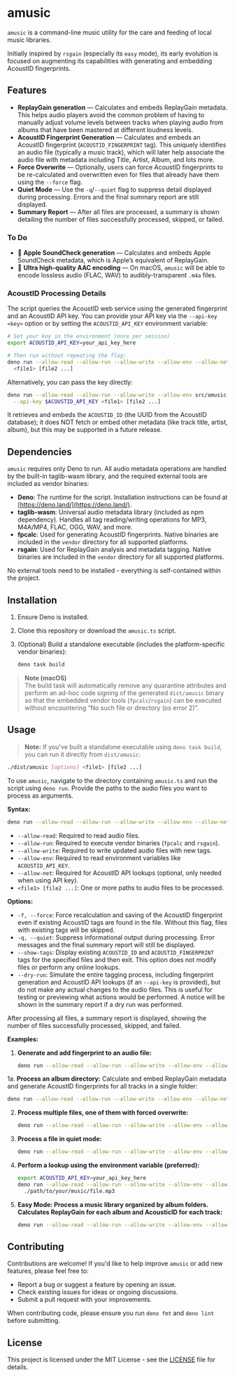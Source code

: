 # amusic

`amusic` is a command-line music utility for the care and feeding of local music
libraries.

Initially inspired by `rsgain` (especially its `easy` mode), its early evolution
is focused on augmenting its capabilities with generating and embedding AcoustID
fingerprints.

## Features

- **ReplayGain generation** — Calculates and embeds ReplayGain metadata. This
  helps audio players avoid the common problem of having to manually adjust
  volume levels between tracks when playing audio from albums that have been
  mastered at different loudness levels.
- **AcoustID Fingerprint Generation** — Calculates and embeds an AcoustID
  fingerprint (`ACOUSTID_FINGERPRINT` tag). This uniquely identifies an audio
  file (typically a music track), which will later help associate the audio file
  with metadata including Title, Artist, Album, and lots more.
- **Force Overwrite** — Optionally, users can force AcoustID fingerprints to be
  re-calculated and overwritten even for files that already have them using the
  `--force` flag.
- **Quiet Mode** — Use the `-q`/`--quiet` flag to suppress detail displayed
  during processing. Errors and the final summary report are still displayed.
- **Summary Report** — After all files are processed, a summary is shown
  detailing the number of files successfully processed, skipped, or failed.

### To Do

- 🚧 **Apple SoundCheck generation** — Calculates and embeds Apple SoundCheck
  metadata, which is Apple’s equivalent of ReplayGain.
- 🚧 **Ultra high-quality AAC encoding** — On macOS, `amusic` will be able to
  encode lossless audio (FLAC, WAV) to audibly-transparent `.m4a` files.

### AcoustID Processing Details

The script queries the AcoustID web service using the generated fingerprint and
an AcoustID API key. You can provide your API key via the `--api-key <key>`
option or by setting the `ACOUSTID_API_KEY` environment variable:

```bash
# Set your key in the environment (once per session)
export ACOUSTID_API_KEY=your_api_key_here

# Then run without repeating the flag:
deno run --allow-read --allow-run --allow-write --allow-env --allow-net src/amusic.ts \
  <file1> [file2 ...]
```

Alternatively, you can pass the key directly:

```bash
deno run --allow-read --allow-run --allow-write --allow-env src/amusic.ts \
  --api-key $ACOUSTID_API_KEY <file1> [file2 ...]
```

It retrieves and embeds the `ACOUSTID_ID` (the UUID from the AcoustID database);
it does NOT fetch or embed other metadata (like track title, artist, album), but
this may be supported in a future release.

## Dependencies

`amusic` requires only Deno to run. All audio metadata operations are handled by
the built-in taglib-wasm library, and the required external tools are included
as vendor binaries:

- **Deno**: The runtime for the script. Installation instructions can be found
  at [https://deno.land/](https://deno.land/).
- **taglib-wasm**: Universal audio metadata library (included as npm
  dependency). Handles all tag reading/writing operations for MP3, M4A/MP4,
  FLAC, OGG, WAV, and more.
- **fpcalc**: Used for generating AcoustID fingerprints. Native binaries are
  included in the `vendor` directory for all supported platforms.
- **rsgain**: Used for ReplayGain analysis and metadata tagging. Native binaries
  are included in the `vendor` directory for all supported platforms.

No external tools need to be installed - everything is self-contained within the
project.

## Installation

1. Ensure Deno is installed.
2. Clone this repository or download the `amusic.ts` script.
3. (Optional) Build a standalone executable (includes the platform-specific
   vendor binaries):

   ```bash
   deno task build
   ```

> **Note (macOS)**\
> The build task will automatically remove any quarantine attributes and perform
> an ad-hoc code signing of the generated `dist/amusic` binary so that the
> embedded vendor tools (`fpcalc`/`rsgain`) can be executed without encountering
> “No such file or directory (os error 2)”.

## Usage

> **Note:** If you've built a standalone executable using `deno task build`, you
> can run it directly from `dist/amusic`:

```bash
./dist/amusic [options] <file1> [file2 ...]
```

To use `amusic`, navigate to the directory containing `amusic.ts` and run the
script using `deno run`. Provide the paths to the audio files you want to
process as arguments.

**Syntax:**

```bash
deno run --allow-read --allow-run --allow-write --allow-env --allow-net amusic.ts [options] <file1> [file2 ...]
```

- `--allow-read`: Required to read audio files.
- `--allow-run`: Required to execute vendor binaries (`fpcalc` and `rsgain`).
- `--allow-write`: Required to write updated audio files with new tags.
- `--allow-env`: Required to read environment variables like `ACOUSTID_API_KEY`.
- `--allow-net`: Required for AcoustID API lookups (optional, only needed when
  using API key).
- `<file1> [file2 ...]`: One or more paths to audio files to be processed.

**Options:**

- `-f, --force`: Force recalculation and saving of the AcoustID fingerprint even
  if existing AcoustID tags are found in the file. Without this flag, files with
  existing tags will be skipped.
- `-q, --quiet`: Suppress informational output during processing. Error messages
  and the final summary report will still be displayed.
- `--show-tags`: Display existing `ACOUSTID_ID` and `ACOUSTID_FINGERPRINT` tags
  for the specified files and then exit. This option does not modify files or
  perform any online lookups.
- `--dry-run`: Simulate the entire tagging process, including fingerprint
  generation and AcoustID API lookups (if an `--api-key` is provided), but do
  not make any actual changes to the audio files. This is useful for testing or
  previewing what actions would be performed. A notice will be shown in the
  summary report if a dry run was performed.

After processing all files, a summary report is displayed, showing the number of
files successfully processed, skipped, and failed.

**Examples:**

1. **Generate and add fingerprint to an audio file:**

   ```bash
   deno run --allow-read --allow-run --allow-write --allow-env --allow-net amusic.ts "./path/to/your/music file.mp3"
   ```

1a. **Process an album directory:** Calculate and embed ReplayGain metadata and
generate AcoustID fingerprints for all tracks in a single folder:

```bash
deno run --allow-read --allow-run --allow-write --allow-env --allow-net amusic.ts "/path/to/album_folder"
```

2. **Process multiple files, one of them with forced overwrite:**

   ```bash
   deno run --allow-read --allow-run --allow-write --allow-env --allow-net amusic.ts --force "./path/to/your/music file.flac" "./another/audio.ogg"
   ```

3. **Process a file in quiet mode:**
   ```bash
   deno run --allow-read --allow-run --allow-write --allow-env --allow-net amusic.ts --quiet "./path/to/quiet_process.mp3"
   ```

4. **Perform a lookup using the environment variable (preferred):**
   ```bash
   export ACOUSTID_API_KEY=your_api_key_here
   deno run --allow-read --allow-run --allow-write --allow-env --allow-net amusic.ts \
     ./path/to/your/music/file.mp3
   ```

5. **Easy Mode: Process a music library organized by album folders. Calculates
   ReplayGain for each album and AcousticID for each track:**
   ```bash
   deno run --allow-read --allow-run --allow-write --allow-env --allow-net amusic.ts easy /path/to/music/library --api-key $ACOUSTID_API_KEY
   ```

## Contributing

Contributions are welcome! If you'd like to help improve `amusic` or add new
features, please feel free to:

- Report a bug or suggest a feature by opening an issue.
- Check existing issues for ideas or ongoing discussions.
- Submit a pull request with your improvements.

When contributing code, please ensure you run `deno fmt` and `deno lint` before
submitting.

## License

This project is licensed under the MIT License - see the [LICENSE](LICENSE) file
for details.
